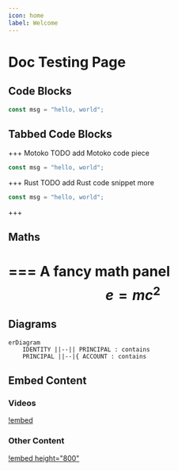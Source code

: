 ```yaml
---
icon: home
label: Welcome
---
```

# Doc Testing Page

## Code Blocks

```js # JavaScript Snippet
const msg = "hello, world";
```

## Tabbed Code Blocks

+++ Motoko
TODO add Motoko code piece

```js # Motoko Snippet
const msg = "hello, world";
```
+++ Rust
TODO add Rust code snippet more

```js # Rust Snippet
const msg = "hello, world";
```
+++

## Maths
=== A fancy math panel
$$
\displaystyle {e = mc^2}
$$
===

## Diagrams

```mermaid
erDiagram
    IDENTITY ||--|| PRINCIPAL : contains
    PRINCIPAL ||--|{ ACCOUNT : contains
```

## Embed Content

### Videos
[!embed](https://www.youtube.com/watch?v=xiupEw4MfxY)

### Other Content
[!embed height="800"](https://m7sm4-2iaaa-aaaab-qabra-cai.raw.ic0.app/)